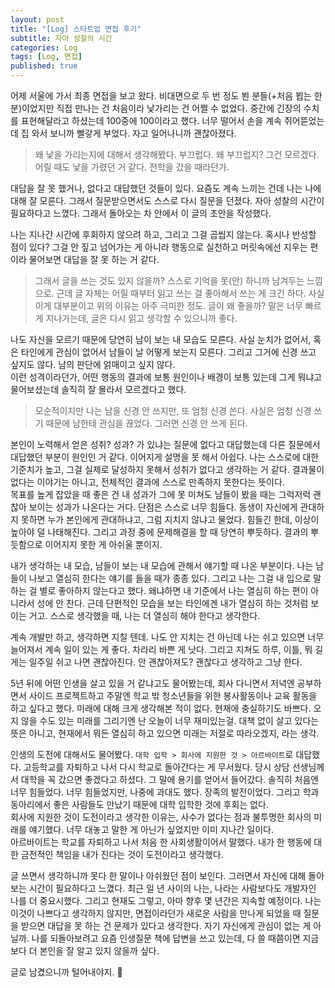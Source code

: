 ```yaml
---
layout: post
title: "[Log] 스타트업 면접 후기"
subtitle: 자아 성찰의 시간
categories: Log
tags: [Log, 면접]
published: true
---
```


어제 서울에 가서 최종 면접을 보고 왔다. 비대면으로 두 번 정도 뵌 분들(+처음 뵙는 한 분)이었지만 직접 만나는 건 처음이라 낯가리는 건 어쩔 수 없었다. 중간에 긴장의 수치를 표현해달라고 하셨는데 100중에 100이라고 했다. 너무 떨어서 손을 계속 쥐어뜯었는데 집 와서 보니까 빨갛게 부었다. 자고 일어나니까 괜찮아졌다.  
> 왜 낯을 가리는지에 대해서 생각해봤다. 부끄럽다. 왜 부끄럽지? 그건 모르겠다. 어릴 때도 낯을 가렸던 거 같다. 전학을 갔을 때라던가.

대답을 잘 못 했거나, 없다고 대답했던 것들이 있다. 요즘도 계속 느끼는 건데 나는 나에 대해 잘 모른다. 그래서 질문받으면서도 스스로 다시 질문을 던졌다. 자아 성찰의 시간이 필요하다고 느꼈다. 그래서 돌아오는 차 안에서 이 글의 초안을 작성했다.

나는 지나간 시간에 후회하지 않으려 하고, 그리고 그걸 곱씹지 않는다. 혹시나 반성할 점이 있다? 그걸 안 짚고 넘어가는 게 아니라 행동으로 실천하고 머릿속에선 지우는 편이라 물어보면 대답을 잘 못 하는 거 같다.  
> 그래서 글을 쓰는 것도 있지 않을까? 스스로 기억을 못(안) 하니까 남겨두는 느낌으로. 근데 글 자체는 어릴 때부터 읽고 쓰는 걸 좋아해서 쓰는 게 크긴 하다. 사실 이게 대부분이고 위의 이유는 아주 극미한 정도. 글이 왜 좋을까? 말은 너무 빠르게 지나가는데, 글은 다시 읽고 생각할 수 있으니까 좋다.

나도 자신을 모르기 때문에 당연히 남이 보는 내 모습도 모른다. 사실 눈치가 없어서, 혹은 타인에게 관심이 없어서 남들이 날 어떻게 보는지 모른다. 그리고 그거에 신경 쓰고 싶지도 않다. 남의 판단에 얽매이고 싶지 않다.  
이런 성격이라던가, 어떤 행동의 결과에 보통 원인이나 배경이 보통 있는데 그게 뭐냐고 물어보셨는데 솔직히 잘 몰라서 모르겠다고 했다. 
> 모순적이지만 나는 남을 신경 안 쓰지만, 또 엄청 신경 쓴다. 사실은 엄청 신경 쓰기 때문에 남한테 관심을 끊었다. 그러면 신경 안 쓰게 된다.

본인이 노력해서 얻은 성취? 성과? 가 있냐는 질문에 없다고 대답했는데 다른 질문에서 대답했던 부분이 원인인 거 같다. 이어지게 설명을 못 해서 아쉽다. 나는 스스로에 대한 기준치가 높고, 그걸 실제로 달성하지 못해서 성취가 없다고 생각하는 거 같다. 결과물이 없다는 이야기는 아니고, 전체적인 결과에 스스로 만족하지 못한다는 뜻이다.  
목표를 높게 잡았을 때 좋은 건 내 성과가 그에 못 미쳐도 남들이 봤을 때는 그럭저럭 괜찮아 보이는 성과가 나온다는 거다. 단점은 스스로 너무 힘들다. 동생이 자신에게 관대하지 못하면 누가 본인에게 관대하냐고, 그럼 지치지 않냐고 물었다. 힘들긴 한데, 이상이 높아야 덜 나태해진다. 그리고 과정 중에 문제해결을 할 때 당연히 뿌듯하다. 결과의 뿌듯함으로 이어지지 못한 게 아쉬울 뿐이지.

내가 생각하는 내 모습, 남들이 보는 내 모습에 관해서 얘기할 때 나온 부분이다. 나는 남들이 나보고 열심히 한다는 얘기를 들을 때가 종종 있다. 그리고 나는 그걸 내 입으로 말하는 걸 별로 좋아하지 않는다고 했다. 왜냐하면 내 기준에서 나는 열심히 하는 편이 아니라서 성에 안 찬다. 근데 단편적인 모습을 보는 타인에겐 내가 열심히 하는 것처럼 보이는 거고. 스스로 생각했을 때, 나는 더 열심히 해야 한다고 생각한다.

계속 개발만 하고, 생각하면 지칠 텐데. 나도 안 지치는 건 아닌데 나는 쉬고 있으면 너무 늘어져서 계속 일이 있는 게 좋다. 차라리 바쁜 게 낫다. 그리고 지쳐도 하루, 이틀, 뭐 길게는 일주일 쉬고 나면 괜찮아진다. 안 괜찮아져도? 괜찮다고 생각하고 그냥 한다. 

5년 뒤에 어떤 인생을 살고 있을 거 같냐고도 물어봤는데, 회사 다니면서 저녁엔 공부하면서 사이드 프로젝트하고 주말엔 학교 밖 청소년들을 위한 봉사활동이나 교육 활동을 하고 싶다고 했다. 미래에 대해 크게 생각해본 적이 없다. 현재에 충실하기도 바쁘다. 오지 않을 수도 있는 미래를 그리기엔 난 오늘이 너무 재미있는걸. 대책 없이 살고 있다는 뜻은 아니고, 현재에서 뭐든 열심히 하고 있으면 미래는 저절로 따라오겠지, 라는 생각.

인생의 도전에 대해서도 물어봤다. `대학 입학 > 회사에 지원한 것 > 아르바이트`로 대답했다. 고등학교를 자퇴하고 나서 다시 학교로 돌아간다는 게 무서웠다. 당시 상담 선생님께서 대학을 꼭 갔으면 좋겠다고 하셨다. 그 말에 용기를 얻어서 들어갔다. 솔직히 처음엔 너무 힘들었다. 너무 힘들었지만, 나중에 과대도 했다. 장족의 발전이었다. 그리고 학과 동아리에서 좋은 사람들도 만났기 때문에 대학 입학한 것에 후회는 없다.  
회사에 지원한 것이 도전이라고 생각한 이유는, 사수가 없다는 점과 불투명한 회사의 미래를 얘기했다. 너무 대놓고 말한 게 아닌가 싶었지만 이미 지나간 일이다.  
아르바이트는 학교를 자퇴하고 나서 처음 한 사회생활이어서 말했다. 내가 한 행동에 대한 금전적인 책임을 내가 진다는 것이 도전이라고 생각했다. 

글 쓰면서 생각하니까 못다 한 말이나 아쉬웠던 점이 보인다. 그러면서 자신에 대해 돌아보는 시간이 필요하다고 느꼈다. 최근 일 년 사이의 나는, 나라는 사람보다도 개발자인 나를 더 중요시했다. 그리고 현재도 그렇고, 아마 향후 몇 년간은 지속할 예정이다. 나는 이것이 나쁘다고 생각하지 않지만, 면접이라던가 새로운 사람을 만나게 되었을 때 질문을 받으면 대답을 못 하는 건 문제가 있다고 생각한다. 자기 자신에게 관심이 없는 게 아닐까. 나를 되돌아보려고 요즘 인생질문 책에 답변을 쓰고 있는데, 다 쓸 때쯤이면 지금보다 더 본인을 잘 알고 있지 않을까 싶다.

글로 남겼으니까 털어내야지. 🧹